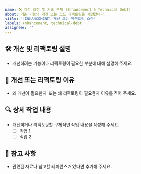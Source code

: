 ```yaml
---
name: 🛠 개선 요청 및 기술 부채 (Enhancement & Technical Debt)
about: 기존 기능의 개선 또는 코드 리팩토링을 제안합니다.
title: '[ENHANCEMENT] 개선 또는 리팩토링 요약'
labels: enhancement, technical-debt
assignees: ''
---
```


## 🛠 개선 및 리팩토링 설명

- 개선하려는 기능이나 리팩토링이 필요한 부분에 대해 설명해 주세요.

## 🤔 개선 또는 리팩토링 이유

- 왜 개선이 필요한지, 또는 왜 리팩토링이 필요한지 이유를 적어 주세요.

## 🔍 상세 작업 내용

- 개선하거나 리팩토링할 구체적인 작업 내용을 작성해 주세요.
  - [ ] 작업 1
  - [ ] 작업 2

## 📌 참고 사항

- 관련된 자료나 참고할 레퍼런스가 있다면 추가해 주세요.
